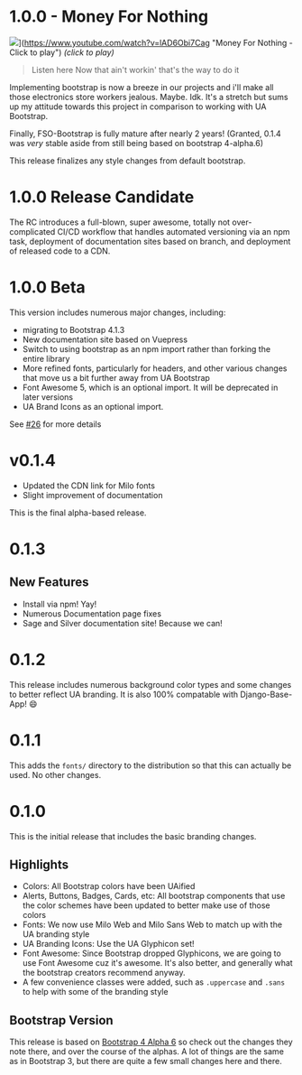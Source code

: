# 1.0.0 - Money For Nothing

![](http://img.youtube.com/vi/lAD6Obi7Cag/0.jpg)](https://www.youtube.com/watch?v=lAD6Obi7Cag "Money For Nothing - Click to play")
*(click to play)*

> Listen here
> Now that ain't workin' that's the way to do it

Implementing bootstrap is now a breeze in our projects and i'll make all those electronics store workers jealous. Maybe. Idk. It's a stretch but sums up my attitude towards this project in comparison to working with UA Bootstrap.

Finally, FSO-Bootstrap is fully mature after nearly 2 years! (Granted, 0.1.4 was _very_ stable aside from still being based on bootstrap 4-alpha.6)

This release finalizes any style changes from default bootstrap.

# 1.0.0 Release Candidate

The RC introduces a full-blown, super awesome, totally not over-complicated CI/CD workflow that handles automated versioning via an npm task, deployment of documentation sites based on branch, and deployment of released code to a CDN.

# 1.0.0 Beta

This version includes numerous major changes, including:

- migrating to Bootstrap 4.1.3
- New documentation site based on Vuepress
- Switch to using bootstrap as an npm import rather than forking the entire library
- More refined fonts, particularly for headers, and other various changes that move us a bit further away from UA Bootstrap
- Font Awesome 5, which is an optional import. It will be deprecated in later versions
- UA Brand Icons as an optional import.

See [#26](https://gitlab.fso.arizona.edu/FAST/fso-bootstrap/issues/26) for more details

# v0.1.4

- Updated the CDN link for Milo fonts
- Slight improvement of documentation

This is the final alpha-based release.

# 0.1.3

## New Features
- Install via npm! Yay! 
- Numerous Documentation page fixes
- Sage and Silver documentation site! Because we can!

# 0.1.2

This release includes numerous background color types and some changes to better reflect UA branding. It is also 100% compatable with Django-Base-App! :smile: 

# 0.1.1

This adds the `fonts/` directory to the distribution so that this can actually be used. No other changes.

# 0.1.0

This is the initial release that includes the basic branding changes.

## Highlights
*  Colors: All Bootstrap colors have been UAified
*  Alerts, Buttons, Badges, Cards, etc: All bootstrap components that use the color schemes have been updated to better make use of those colors
*  Fonts: We now use Milo Web and Milo Sans Web to match up with the UA branding style 
*  UA Branding Icons: Use the UA Glyphicon set!
*  Font Awesome: Since Bootstrap dropped Glyphicons, we are going to use Font Awesome cuz it's awesome. It's also better, and generally what the bootstrap creators recommend anyway.
*  A few convenience classes were added, such as `.uppercase` and `.sans` to help with some of the branding style

## Bootstrap Version
This release is based on [Bootstrap 4 Alpha 6](https://github.com/twbs/bootstrap/releases/tag/v4.0.0-alpha.6) so check out the changes they note there, and over the course of the alphas. A lot of things are the same as in Bootstrap 3, but there are quite a few small changes here and there.
